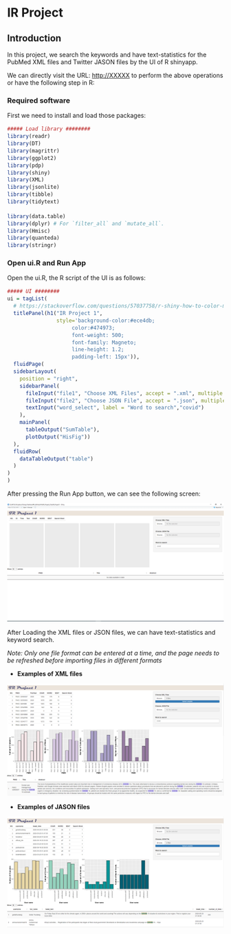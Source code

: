 # IR Project

## Introduction

In this project, we search the keywords and have text-statistics for the PubMed XML files and Twitter JASON files by the UI of R shinyapp.

We can directly visit the URL: [http://XXXXX](http://xxxxx/) to perform the above operations or have the following step in R:

### Required software

First we need to install and load those packages:

```r
##### Load library ########
library(readr)
library(DT)
library(magrittr) 
library(ggplot2)
library(pdp)
library(shiny)
library(XML)
library(jsonlite)
library(tibble)
library(tidytext)

library(data.table)
library(dplyr) # For `filter_all` and `mutate_all`.
library(Hmisc)
library(quanteda)
library(stringr)
```

### Open ui.R and Run App

Open the ui.R, the R script of the UI is as follows:

```r
##### UI ########
ui = tagList(
  # https://stackoverflow.com/questions/57037758/r-shiny-how-to-color-margin-of-title-panel
  titlePanel(h1("IR Project 1",
                style='background-color:#ece4db;  
                     color:#474973;
                     font-weight: 500;
                     font-family: Magneto;
                     line-height: 1.2;
                     padding-left: 15px')), 
  fluidPage(
  sidebarLayout(
    position = "right",
    sidebarPanel(
      fileInput("file1", "Choose XML Files", accept = ".xml", multiple = T),
      fileInput("file2", "Choose JSON File", accept = ".json", multiple = T),
      textInput("word_select", label = "Word to search","covid")
    ),
    mainPanel(
      tableOutput("SumTable"),
      plotOutput("HisFig"))
  ),
  fluidRow(
    dataTableOutput("table")
  )
)
)
```

After pressing the Run App button, we can see the following screen:

![Untitled](https://github.com/Charlene717/IR_Project_Cha/blob/main/IR_Project1/Fig/IRP1_01.png)

After Loading the XML files or JSON files, we can have text-statistics and keyword search.

*Note: Only one file format can be entered at a time, and the page needs to be refreshed before importing files in different formats*

- **Examples of XML files**

![Untitled](https://github.com/Charlene717/IR_Project_Cha/blob/main/IR_Project1/Fig/IRP1_02.png)

- **Examples of JASON files**

![Untitled](https://github.com/Charlene717/IR_Project_Cha/blob/main/IR_Project1/Fig/IRP1_03.png)
